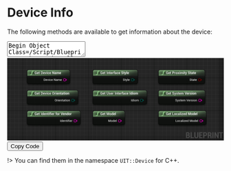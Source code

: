# Device Info

The following methods are available to get information about the device:
<div class="bpcode">
<textarea readonly>
Begin Object Class=/Script/BlueprintGraph.K2Node_CallFunction Name="K2Node_CallFunction_33"
   bIsPureFunc=True
   FunctionReference=(MemberParent=Class'"/Script/UltimateIOSToolkit.UltimateIOSToolkitBlueprintLibrary"',MemberName="GetDeviceName")
   NodePosX=6672
   NodePosY=224
   NodeGuid=B48723F0426BE7CB97543FAB0BC58DF1
   CustomProperties Pin (PinId=D6B8254241D89AB3A93DFA90EC4981C7,PinName="self",PinFriendlyName=NSLOCTEXT("K2Node", "Target", "Target"),PinToolTip="Target\nUltimate IOSToolkit Blueprint Library Object Reference",PinType.PinCategory="object",PinType.PinSubCategory="",PinType.PinSubCategoryObject=Class'"/Script/UltimateIOSToolkit.UltimateIOSToolkitBlueprintLibrary"',PinType.PinSubCategoryMemberReference=(),PinType.PinValueType=(),PinType.ContainerType=None,PinType.bIsReference=False,PinType.bIsConst=False,PinType.bIsWeakPointer=False,PinType.bIsUObjectWrapper=False,DefaultObject="/Script/UltimateIOSToolkit.Default__UltimateIOSToolkitBlueprintLibrary",PersistentGuid=00000000000000000000000000000000,bHidden=True,bNotConnectable=False,bDefaultValueIsReadOnly=False,bDefaultValueIsIgnored=False,bAdvancedView=False,bOrphanedPin=False,)
   CustomProperties Pin (PinId=1E629B544471266E60FAC893A377E877,PinName="ReturnValue",PinFriendlyName=NSLOCTEXT("", "BD847950403AE60BBCE33392E134BD84", "Device Name"),PinToolTip="Device Name\nString\n\nThe device name.",Direction="EGPD_Output",PinType.PinCategory="string",PinType.PinSubCategory="",PinType.PinSubCategoryObject=None,PinType.PinSubCategoryMemberReference=(),PinType.PinValueType=(),PinType.ContainerType=None,PinType.bIsReference=False,PinType.bIsConst=False,PinType.bIsWeakPointer=False,PinType.bIsUObjectWrapper=False,PersistentGuid=00000000000000000000000000000000,bHidden=False,bNotConnectable=False,bDefaultValueIsReadOnly=False,bDefaultValueIsIgnored=False,bAdvancedView=False,bOrphanedPin=False,)
End Object
Begin Object Class=/Script/BlueprintGraph.K2Node_CallFunction Name="K2Node_CallFunction_34"
   bIsPureFunc=True
   FunctionReference=(MemberParent=Class'"/Script/UltimateIOSToolkit.UltimateIOSToolkitBlueprintLibrary"',MemberName="GetDeviceOrientation")
   NodePosX=6672
   NodePosY=304
   NodeGuid=9262BE1B4094E39044392ABEEEE61534
   CustomProperties Pin (PinId=A0B4264542949C547F12A0B25B78AAAC,PinName="self",PinFriendlyName=NSLOCTEXT("K2Node", "Target", "Target"),PinToolTip="Target\nUltimate IOSToolkit Blueprint Library Object Reference",PinType.PinCategory="object",PinType.PinSubCategory="",PinType.PinSubCategoryObject=Class'"/Script/UltimateIOSToolkit.UltimateIOSToolkitBlueprintLibrary"',PinType.PinSubCategoryMemberReference=(),PinType.PinValueType=(),PinType.ContainerType=None,PinType.bIsReference=False,PinType.bIsConst=False,PinType.bIsWeakPointer=False,PinType.bIsUObjectWrapper=False,DefaultObject="/Script/UltimateIOSToolkit.Default__UltimateIOSToolkitBlueprintLibrary",PersistentGuid=00000000000000000000000000000000,bHidden=True,bNotConnectable=False,bDefaultValueIsReadOnly=False,bDefaultValueIsIgnored=False,bAdvancedView=False,bOrphanedPin=False,)
   CustomProperties Pin (PinId=8387027E4482FD7C2AF54892102CA7A5,PinName="ReturnValue",PinFriendlyName=NSLOCTEXT("", "26C84359487D074F74B1F7AF9648671B", "Orientation"),PinToolTip="Orientation\nEIOSDeviceOrientation Enum\n\nThe device orientation.",Direction="EGPD_Output",PinType.PinCategory="byte",PinType.PinSubCategory="",PinType.PinSubCategoryObject=Enum'"/Script/UltimateIOSToolkit.EIOSDeviceOrientation"',PinType.PinSubCategoryMemberReference=(),PinType.PinValueType=(),PinType.ContainerType=None,PinType.bIsReference=False,PinType.bIsConst=False,PinType.bIsWeakPointer=False,PinType.bIsUObjectWrapper=False,DefaultValue="Unknown",PersistentGuid=00000000000000000000000000000000,bHidden=False,bNotConnectable=False,bDefaultValueIsReadOnly=False,bDefaultValueIsIgnored=False,bAdvancedView=False,bOrphanedPin=False,)
End Object
Begin Object Class=/Script/BlueprintGraph.K2Node_CallFunction Name="K2Node_CallFunction_35"
   bIsPureFunc=True
   FunctionReference=(MemberParent=Class'"/Script/UltimateIOSToolkit.UltimateIOSToolkitBlueprintLibrary"',MemberName="GetIdentifierForVendor")
   NodePosX=6672
   NodePosY=384
   NodeGuid=71F8F24742FFE23C42886E8BD4F38BE4
   CustomProperties Pin (PinId=3047568D46495501BD3F8A8EED4F8CC9,PinName="self",PinFriendlyName=NSLOCTEXT("K2Node", "Target", "Target"),PinToolTip="Target\nUltimate IOSToolkit Blueprint Library Object Reference",PinType.PinCategory="object",PinType.PinSubCategory="",PinType.PinSubCategoryObject=Class'"/Script/UltimateIOSToolkit.UltimateIOSToolkitBlueprintLibrary"',PinType.PinSubCategoryMemberReference=(),PinType.PinValueType=(),PinType.ContainerType=None,PinType.bIsReference=False,PinType.bIsConst=False,PinType.bIsWeakPointer=False,PinType.bIsUObjectWrapper=False,DefaultObject="/Script/UltimateIOSToolkit.Default__UltimateIOSToolkitBlueprintLibrary",PersistentGuid=00000000000000000000000000000000,bHidden=True,bNotConnectable=False,bDefaultValueIsReadOnly=False,bDefaultValueIsIgnored=False,bAdvancedView=False,bOrphanedPin=False,)
   CustomProperties Pin (PinId=B3AE89AD4C8590DA9D99BEB00280F9CA,PinName="ReturnValue",PinFriendlyName=NSLOCTEXT("", "2AED9F9549623655D9CD2F9EB4AACA2B", "Identifier"),PinToolTip="Identifier\nString\n\nThe identifier for vendor.",Direction="EGPD_Output",PinType.PinCategory="string",PinType.PinSubCategory="",PinType.PinSubCategoryObject=None,PinType.PinSubCategoryMemberReference=(),PinType.PinValueType=(),PinType.ContainerType=None,PinType.bIsReference=False,PinType.bIsConst=False,PinType.bIsWeakPointer=False,PinType.bIsUObjectWrapper=False,PersistentGuid=00000000000000000000000000000000,bHidden=False,bNotConnectable=False,bDefaultValueIsReadOnly=False,bDefaultValueIsIgnored=False,bAdvancedView=False,bOrphanedPin=False,)
End Object
Begin Object Class=/Script/BlueprintGraph.K2Node_CallFunction Name="K2Node_CallFunction_36"
   bIsPureFunc=True
   FunctionReference=(MemberParent=Class'"/Script/UltimateIOSToolkit.UltimateIOSToolkitBlueprintLibrary"',MemberName="GetInterfaceStyle")
   NodePosX=6928
   NodePosY=224
   NodeGuid=FC3DAA124DC7E3C38B9289A999F2B407
   CustomProperties Pin (PinId=21AC40AC4564B4E3F4FA3AB1C972A8CE,PinName="self",PinFriendlyName=NSLOCTEXT("K2Node", "Target", "Target"),PinToolTip="Target\nUltimate IOSToolkit Blueprint Library Object Reference",PinType.PinCategory="object",PinType.PinSubCategory="",PinType.PinSubCategoryObject=Class'"/Script/UltimateIOSToolkit.UltimateIOSToolkitBlueprintLibrary"',PinType.PinSubCategoryMemberReference=(),PinType.PinValueType=(),PinType.ContainerType=None,PinType.bIsReference=False,PinType.bIsConst=False,PinType.bIsWeakPointer=False,PinType.bIsUObjectWrapper=False,DefaultObject="/Script/UltimateIOSToolkit.Default__UltimateIOSToolkitBlueprintLibrary",PersistentGuid=00000000000000000000000000000000,bHidden=True,bNotConnectable=False,bDefaultValueIsReadOnly=False,bDefaultValueIsIgnored=False,bAdvancedView=False,bOrphanedPin=False,)
   CustomProperties Pin (PinId=D7D4B2F64FA1CB9BC15BDEA4C742FFED,PinName="ReturnValue",PinFriendlyName=NSLOCTEXT("", "8BA4E839409D86AA941D079196FAEAEA", "Style"),PinToolTip="Style\nEIOSInterfaceStyle Enum\n\nThe user interface style.",Direction="EGPD_Output",PinType.PinCategory="byte",PinType.PinSubCategory="",PinType.PinSubCategoryObject=Enum'"/Script/UltimateIOSToolkit.EIOSInterfaceStyle"',PinType.PinSubCategoryMemberReference=(),PinType.PinValueType=(),PinType.ContainerType=None,PinType.bIsReference=False,PinType.bIsConst=False,PinType.bIsWeakPointer=False,PinType.bIsUObjectWrapper=False,DefaultValue="Unspecified",PersistentGuid=00000000000000000000000000000000,bHidden=False,bNotConnectable=False,bDefaultValueIsReadOnly=False,bDefaultValueIsIgnored=False,bAdvancedView=False,bOrphanedPin=False,)
End Object
Begin Object Class=/Script/BlueprintGraph.K2Node_CallFunction Name="K2Node_CallFunction_37"
   bIsPureFunc=True
   FunctionReference=(MemberParent=Class'"/Script/UltimateIOSToolkit.UltimateIOSToolkitBlueprintLibrary"',MemberName="GetUserInterfaceIdiom")
   NodePosX=6928
   NodePosY=304
   NodeGuid=B195B1CD46BFEF4DAFA6CF88B9076992
   CustomProperties Pin (PinId=5DE053964F21C94FC9E531BD3EF249B0,PinName="self",PinFriendlyName=NSLOCTEXT("K2Node", "Target", "Target"),PinToolTip="Target\nUltimate IOSToolkit Blueprint Library Object Reference",PinType.PinCategory="object",PinType.PinSubCategory="",PinType.PinSubCategoryObject=Class'"/Script/UltimateIOSToolkit.UltimateIOSToolkitBlueprintLibrary"',PinType.PinSubCategoryMemberReference=(),PinType.PinValueType=(),PinType.ContainerType=None,PinType.bIsReference=False,PinType.bIsConst=False,PinType.bIsWeakPointer=False,PinType.bIsUObjectWrapper=False,DefaultObject="/Script/UltimateIOSToolkit.Default__UltimateIOSToolkitBlueprintLibrary",PersistentGuid=00000000000000000000000000000000,bHidden=True,bNotConnectable=False,bDefaultValueIsReadOnly=False,bDefaultValueIsIgnored=False,bAdvancedView=False,bOrphanedPin=False,)
   CustomProperties Pin (PinId=ED7DAC7843EB9D7413202BB26E9DE009,PinName="ReturnValue",PinFriendlyName=NSLOCTEXT("", "E0E321C0449136663FC42BAADB0CC5E1", "Idiom"),PinToolTip="Idiom\nEIOSUserInterfaceIdiom Enum\n\nThe user interface idiom.",Direction="EGPD_Output",PinType.PinCategory="byte",PinType.PinSubCategory="",PinType.PinSubCategoryObject=Enum'"/Script/UltimateIOSToolkit.EIOSUserInterfaceIdiom"',PinType.PinSubCategoryMemberReference=(),PinType.PinValueType=(),PinType.ContainerType=None,PinType.bIsReference=False,PinType.bIsConst=False,PinType.bIsWeakPointer=False,PinType.bIsUObjectWrapper=False,DefaultValue="Unspecified",PersistentGuid=00000000000000000000000000000000,bHidden=False,bNotConnectable=False,bDefaultValueIsReadOnly=False,bDefaultValueIsIgnored=False,bAdvancedView=False,bOrphanedPin=False,)
End Object
Begin Object Class=/Script/BlueprintGraph.K2Node_CallFunction Name="K2Node_CallFunction_38"
   bIsPureFunc=True
   FunctionReference=(MemberParent=Class'"/Script/UltimateIOSToolkit.UltimateIOSToolkitBlueprintLibrary"',MemberName="GetModel")
   NodePosX=6928
   NodePosY=384
   NodeGuid=E4E240B64B26872426A809A7723E4905
   CustomProperties Pin (PinId=C4A889874D874F807C913E86374BD73B,PinName="self",PinFriendlyName=NSLOCTEXT("K2Node", "Target", "Target"),PinToolTip="Target\nUltimate IOSToolkit Blueprint Library Object Reference",PinType.PinCategory="object",PinType.PinSubCategory="",PinType.PinSubCategoryObject=Class'"/Script/UltimateIOSToolkit.UltimateIOSToolkitBlueprintLibrary"',PinType.PinSubCategoryMemberReference=(),PinType.PinValueType=(),PinType.ContainerType=None,PinType.bIsReference=False,PinType.bIsConst=False,PinType.bIsWeakPointer=False,PinType.bIsUObjectWrapper=False,DefaultObject="/Script/UltimateIOSToolkit.Default__UltimateIOSToolkitBlueprintLibrary",PersistentGuid=00000000000000000000000000000000,bHidden=True,bNotConnectable=False,bDefaultValueIsReadOnly=False,bDefaultValueIsIgnored=False,bAdvancedView=False,bOrphanedPin=False,)
   CustomProperties Pin (PinId=7FC4D49246C6000C08FA6587B0FBA7E7,PinName="ReturnValue",PinFriendlyName=NSLOCTEXT("", "81709EF64E55903393C9B1AC27139E8E", "Model"),PinToolTip="Model\nString\n\nThe device\'s model.",Direction="EGPD_Output",PinType.PinCategory="string",PinType.PinSubCategory="",PinType.PinSubCategoryObject=None,PinType.PinSubCategoryMemberReference=(),PinType.PinValueType=(),PinType.ContainerType=None,PinType.bIsReference=False,PinType.bIsConst=False,PinType.bIsWeakPointer=False,PinType.bIsUObjectWrapper=False,PersistentGuid=00000000000000000000000000000000,bHidden=False,bNotConnectable=False,bDefaultValueIsReadOnly=False,bDefaultValueIsIgnored=False,bAdvancedView=False,bOrphanedPin=False,)
End Object
Begin Object Class=/Script/BlueprintGraph.K2Node_CallFunction Name="K2Node_CallFunction_39"
   bIsPureFunc=True
   FunctionReference=(MemberParent=Class'"/Script/UltimateIOSToolkit.UltimateIOSToolkitBlueprintLibrary"',MemberName="GetLocalizedModel")
   NodePosX=7184
   NodePosY=384
   NodeGuid=FC1E498146AC14BBFB94EBADC38664C3
   CustomProperties Pin (PinId=8142BBAC4D4D5E625FAF358C05C1CBC0,PinName="self",PinFriendlyName=NSLOCTEXT("K2Node", "Target", "Target"),PinToolTip="Target\nUltimate IOSToolkit Blueprint Library Object Reference",PinType.PinCategory="object",PinType.PinSubCategory="",PinType.PinSubCategoryObject=Class'"/Script/UltimateIOSToolkit.UltimateIOSToolkitBlueprintLibrary"',PinType.PinSubCategoryMemberReference=(),PinType.PinValueType=(),PinType.ContainerType=None,PinType.bIsReference=False,PinType.bIsConst=False,PinType.bIsWeakPointer=False,PinType.bIsUObjectWrapper=False,DefaultObject="/Script/UltimateIOSToolkit.Default__UltimateIOSToolkitBlueprintLibrary",PersistentGuid=00000000000000000000000000000000,bHidden=True,bNotConnectable=False,bDefaultValueIsReadOnly=False,bDefaultValueIsIgnored=False,bAdvancedView=False,bOrphanedPin=False,)
   CustomProperties Pin (PinId=DB5A005F4A7BC9C8F46A21883917605D,PinName="ReturnValue",PinFriendlyName=NSLOCTEXT("", "121AB0CE4D0A249E92B52E94DFAB7472", "Localized Model"),PinToolTip="Localized Model\nString\n\nThe device\'s localized model.",Direction="EGPD_Output",PinType.PinCategory="string",PinType.PinSubCategory="",PinType.PinSubCategoryObject=None,PinType.PinSubCategoryMemberReference=(),PinType.PinValueType=(),PinType.ContainerType=None,PinType.bIsReference=False,PinType.bIsConst=False,PinType.bIsWeakPointer=False,PinType.bIsUObjectWrapper=False,PersistentGuid=00000000000000000000000000000000,bHidden=False,bNotConnectable=False,bDefaultValueIsReadOnly=False,bDefaultValueIsIgnored=False,bAdvancedView=False,bOrphanedPin=False,)
End Object
Begin Object Class=/Script/BlueprintGraph.K2Node_CallFunction Name="K2Node_CallFunction_40"
   bIsPureFunc=True
   FunctionReference=(MemberParent=Class'"/Script/UltimateIOSToolkit.UltimateIOSToolkitBlueprintLibrary"',MemberName="GetProximityState")
   NodePosX=7184
   NodePosY=224
   NodeGuid=CB246C7A4A6112B4C357FFBC8B5A9F10
   CustomProperties Pin (PinId=0A4F9783480793E148A386B42D1998A7,PinName="self",PinFriendlyName=NSLOCTEXT("K2Node", "Target", "Target"),PinType.PinCategory="object",PinType.PinSubCategory="",PinType.PinSubCategoryObject=Class'"/Script/UltimateIOSToolkit.UltimateIOSToolkitBlueprintLibrary"',PinType.PinSubCategoryMemberReference=(),PinType.PinValueType=(),PinType.ContainerType=None,PinType.bIsReference=False,PinType.bIsConst=False,PinType.bIsWeakPointer=False,PinType.bIsUObjectWrapper=False,DefaultObject="/Script/UltimateIOSToolkit.Default__UltimateIOSToolkitBlueprintLibrary",PersistentGuid=00000000000000000000000000000000,bHidden=True,bNotConnectable=False,bDefaultValueIsReadOnly=False,bDefaultValueIsIgnored=False,bAdvancedView=False,bOrphanedPin=False,)
   CustomProperties Pin (PinId=5094024D4E66D93EE76CCDAA13B9FBCC,PinName="ReturnValue",PinFriendlyName=NSLOCTEXT("", "F382E8C24124BA27C4AD6F8DE42EF347", "State"),Direction="EGPD_Output",PinType.PinCategory="bool",PinType.PinSubCategory="",PinType.PinSubCategoryObject=None,PinType.PinSubCategoryMemberReference=(),PinType.PinValueType=(),PinType.ContainerType=None,PinType.bIsReference=False,PinType.bIsConst=False,PinType.bIsWeakPointer=False,PinType.bIsUObjectWrapper=False,DefaultValue="false",AutogeneratedDefaultValue="false",PersistentGuid=00000000000000000000000000000000,bHidden=False,bNotConnectable=False,bDefaultValueIsReadOnly=False,bDefaultValueIsIgnored=False,bAdvancedView=False,bOrphanedPin=False,)
End Object
Begin Object Class=/Script/BlueprintGraph.K2Node_CallFunction Name="K2Node_CallFunction_41"
   bIsPureFunc=True
   FunctionReference=(MemberParent=Class'"/Script/UltimateIOSToolkit.UltimateIOSToolkitBlueprintLibrary"',MemberName="GetSystemVersion")
   NodePosX=7184
   NodePosY=304
   NodeGuid=C22A090E4EAA332C636C3E8B8C4980B0
   CustomProperties Pin (PinId=71DBFBA54E1059F839EF1E9E5579BBB1,PinName="self",PinFriendlyName=NSLOCTEXT("K2Node", "Target", "Target"),PinToolTip="Target\nUltimate IOSToolkit Blueprint Library Object Reference",PinType.PinCategory="object",PinType.PinSubCategory="",PinType.PinSubCategoryObject=Class'"/Script/UltimateIOSToolkit.UltimateIOSToolkitBlueprintLibrary"',PinType.PinSubCategoryMemberReference=(),PinType.PinValueType=(),PinType.ContainerType=None,PinType.bIsReference=False,PinType.bIsConst=False,PinType.bIsWeakPointer=False,PinType.bIsUObjectWrapper=False,DefaultObject="/Script/UltimateIOSToolkit.Default__UltimateIOSToolkitBlueprintLibrary",PersistentGuid=00000000000000000000000000000000,bHidden=True,bNotConnectable=False,bDefaultValueIsReadOnly=False,bDefaultValueIsIgnored=False,bAdvancedView=False,bOrphanedPin=False,)
   CustomProperties Pin (PinId=B0C2DC5B4FAD991949CCA5855E87611D,PinName="ReturnValue",PinFriendlyName=NSLOCTEXT("", "4BFF62CC4AAF7D85847A6DBB6D77335E", "System Version"),PinToolTip="System Version\nString\n\nThe system version.",Direction="EGPD_Output",PinType.PinCategory="string",PinType.PinSubCategory="",PinType.PinSubCategoryObject=None,PinType.PinSubCategoryMemberReference=(),PinType.PinValueType=(),PinType.ContainerType=None,PinType.bIsReference=False,PinType.bIsConst=False,PinType.bIsWeakPointer=False,PinType.bIsUObjectWrapper=False,PersistentGuid=00000000000000000000000000000000,bHidden=False,bNotConnectable=False,bDefaultValueIsReadOnly=False,bDefaultValueIsIgnored=False,bAdvancedView=False,bOrphanedPin=False,)
End Object
</textarea>
<img src="_images/DeviceInfoMethods.png"/>
<button onclick="copyBlueprintCode(this)">Copy Code</button>
</div>

!> You can find them in the namespace `UIT::Device` for C++.
